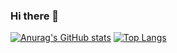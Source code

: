 ### Hi there 👋

<!--
**Amo-zwk/Amo-zwk** is a ✨ _special_ ✨ repository because its `README.md` (this file) appears on your GitHub profile.

Here are some ideas to get you started:

- 🔭 I’m currently working on ...
- 🌱 I’m currently learning ...
- 👯 I’m looking to collaborate on ...
- 🤔 I’m looking for help with ...
- 💬 Ask me about ...
- 📫 How to reach me: ...
- 😄 Pronouns: ...
- ⚡ Fun fact: ...
-->

[![Anurag's GitHub stats](https://github-readme-stats.vercel.app/api?username=Amo-zwk&count_private=true&show_icons=true&theme=gruvbox_light)](https://github.com/anuraghazra/github-readme-stats)
[![Top Langs](https://github-readme-stats.vercel.app/api/top-langs/?username=Amo-zwk&langs_count=8)](https://github.com/anuraghazra/github-readme-stats)
